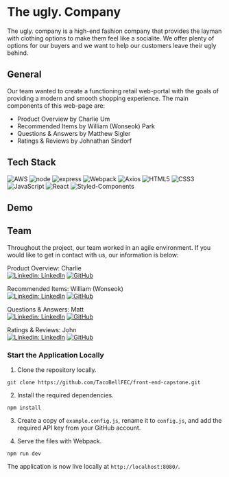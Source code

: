 # The ugly. Company

  The ugly. company is a high-end fashion company that provides the layman with clothing options to make them feel like a socialite. We offer plenty of options for our buyers and we want to help our customers leave their ugly behind. 
  
## General
  
  Our team wanted to create a functioning retail web-portal with the goals of providing a modern and smooth shopping experience. The main components of this web-page are:
  
  - Product Overview by Charlie Um
  - Recommended Items by William (Wonseok) Park
  - Questions & Answers by Matthew Sigler
  - Ratings & Reviews by Johnathan Sindorf
  
## Tech Stack

![AWS](https://img.shields.io/badge/AWS-%23FF9900.svg?style=for-the-badge&logo=amazon-aws&logoColor=white)
![node](https://img.shields.io/badge/Node.js-43853D?style=for-the-badge&logo=node.js&logoColor=white)
![express](https://img.shields.io/badge/Express.js-000000?style=for-the-badge&logo=express&logoColor=white)
![Webpack](https://img.shields.io/badge/webpack-%238DD6F9.svg?style=for-the-badge&logo=webpack&logoColor=black)
![Axios](https://img.shields.io/badge/axios-5a29e4.svg?style=for-the-badge&logo=axios&logoColor=white)
![HTML5](https://img.shields.io/badge/html5-%23E34F26.svg?style=for-the-badge&logo=html5&logoColor=white)
![CSS3](https://img.shields.io/badge/css3-%231572B6.svg?style=for-the-badge&logo=css3&logoColor=white)
![JavaScript](https://img.shields.io/badge/javascript-%23323330.svg?style=for-the-badge&logo=javascript&logoColor=%23F7DF1E)
![React](https://img.shields.io/badge/react-%2320232a.svg?style=for-the-badge&logo=react&logoColor=%2361DAFB)
![Styled-Components](https://img.shields.io/badge/styled--components-blueviolet.svg?style=for-the-badge&logo=styled-components&logoColor=white)
 
## Demo
 
## Team

Throughout the project, our team worked in an agile environment. If you would like to get in contact with us, our information is below: 

Product Overview: Charlie\
[![Linkedin: LinkedIn](https://img.shields.io/badge/linkedin-%230077B5.svg?style=for-the-badge&logo=linkedin&logoColor=white)](https://www.linkedin.com/in/charlie-um-b7209824/)
[![GitHub](https://img.shields.io/badge/github-%23121011.svg?style=for-the-badge&logo=github&logoColor=white)](https://github.com/charlieum)

Recommended Items: William (Wonseok)\
[![Linkedin: LinkedIn](https://img.shields.io/badge/linkedin-%230077B5.svg?style=for-the-badge&logo=linkedin&logoColor=white)](https://www.linkedin.com/in/wonseok-park-7748b7170/)
[![GitHub](https://img.shields.io/badge/github-%23121011.svg?style=for-the-badge&logo=github&logoColor=white)](https://github.com/officiallywily)

Questions & Answers: Matt\
[![Linkedin: LinkedIn](https://img.shields.io/badge/linkedin-%230077B5.svg?style=for-the-badge&logo=linkedin&logoColor=white)](https://www.linkedin.com/in/matthew-sigler-15859610a/)
[![GitHub](https://img.shields.io/badge/github-%23121011.svg?style=for-the-badge&logo=github&logoColor=white)](https://github.com/siglerm)

Ratings & Reviews: John\
[![Linkedin: LinkedIn](https://img.shields.io/badge/linkedin-%230077B5.svg?style=for-the-badge&logo=linkedin&logoColor=white)](https://www.linkedin.com/in/jonathan-sindorf-a6a646118/)
[![GitHub](https://img.shields.io/badge/github-%23121011.svg?style=for-the-badge&logo=github&logoColor=white)](https://github.com/sindwarf)

### Start the Application Locally

1. Clone the repository locally.
```
git clone https://github.com/TacoBellFEC/front-end-capstone.git
```

2. Install the required dependencies.
```
npm install
```

3. Create a copy of `example.config.js`, rename it to `config.js`, and add the required API key from your GitHub account.

4. Serve the files with Webpack.
```
npm run dev
```

The application is now live locally at `http://localhost:8080/`.
